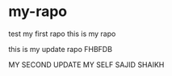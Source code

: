 # my-rapo
test my first rapo
this is my rapo

this is my update rapo
FHBFDB

MY SECOND UPDATE 
MY SELF SAJID SHAIKH
